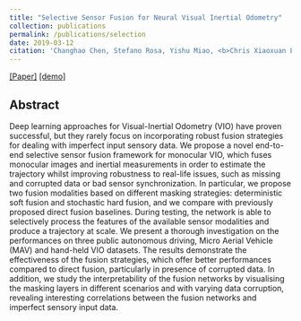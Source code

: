 ```yaml
---
title: "Selective Sensor Fusion for Neural Visual Inertial Odometry"
collection: publications
permalink: /publications/selection
date: 2019-03-12
citation: 'Changhao Chen‚ Stefano Rosa‚ Yishu Miao‚ <b>Chris Xiaoxuan Lu</b>‚ Wei Wu, Andrew Markham and Niki Trigoni. <i>In CVPR 2019.</i>'
---
```

[[Paper]](https://christopherlu.github.io/files/papers/[CVPR2019]selection.pdf)
[[demo]](https://www.youtube.com/watch?v=w8y5L-1hgbw)

## Abstract
Deep learning approaches for Visual-Inertial Odometry (VIO) have proven successful, but they rarely focus on incorporating robust fusion strategies for dealing with imperfect input sensory data.
We propose a novel end-to-end selective sensor fusion framework for monocular VIO, which fuses monocular images and inertial measurements in order to estimate the trajectory whilst improving robustness to real-life issues, such as missing and corrupted data or bad sensor synchronization.  In particular, we propose two fusion modalities based on different masking strategies: deterministic soft fusion and stochastic hard fusion, and we compare with previously proposed direct fusion baselines.
During testing, the network is able to selectively process the features of the available sensor modalities and produce a trajectory at scale.  We present a thorough investigation on the performances on three public autonomous driving, Micro Aerial Vehicle (MAV) and hand-held VIO datasets.
The results demonstrate the effectiveness of the fusion strategies, which offer better performances compared to direct fusion, particularly in presence of corrupted data.
In addition, we study the interpretability of the fusion networks by visualising the masking layers in different scenarios and with varying data corruption, revealing interesting correlations between the fusion networks and imperfect sensory input data.